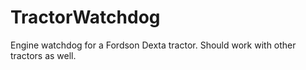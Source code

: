 # TractorWatchdog
Engine watchdog for a Fordson Dexta tractor. Should work with other tractors as well.

